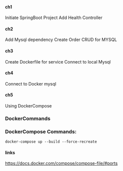 
#### ch1
Initiate SpringBoot Project
Add Health Controller

#### ch2
Add Mysql dependency
Create Order CRUD for MYSQL

#### ch3
Create Dockerfile for service
Connect to local Mysql

#### ch4
Connect to Docker mysql

#### ch5
Using DockerCompose


### DockerCommands




### DockerCompose Commands:
```docker-compose up --build --force-recreate```


#### links
https://docs.docker.com/compose/compose-file/#ports


